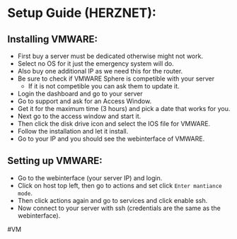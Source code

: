 # Setup Guide (HERZNET):

## Installing VMWARE:
- First buy a server must be dedicated otherwise might not work.
- Select no OS for it just the emergency system will do.
- Also buy one additional IP as we need this for the router.
- Be sure to check if VMWARE Sphere is competible with your server
	- If it is not competible you can ask them to update it.
- Login the dashboard and go to your server
- Go to support and ask for an Access Window.
- Get it for the maximum time (3 hours) and pick a date that works for you.
- Next go to the access window and start it.
- Then click the disk drive icon and select the IOS file for VMWARE.
- Follow the installation and let it install.
- Go to your IP and you should see the webinterface of VMWARE.

## Setting up VMWARE:
- Go to the webinterface (your server IP) and login.
- Click on host top left, then go to actions and set click ``Enter mantiance mode``.
- Then click actions again and go to services and click enable ssh.
- Now connect to your server with ssh (credentials are the same as the webinterface).

#VM